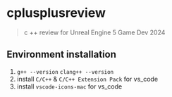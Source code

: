 # cplusplusreview
> c ++ review for Unreal Engine 5 Game Dev 2024

## Environment installation

1. `g++ --version` `clang++ --version`
2. install `C/C++` & `C/C++ Extension Pack` for vs_code
3. install `vscode-icons-mac` for vs_code